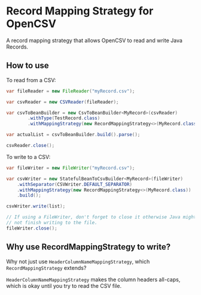 # Record Mapping Strategy for OpenCSV

A record mapping strategy that allows OpenCSV to read and write Java Records.

## How to use

To read from a CSV:

```java
var fileReader = new FileReader("myRecord.csv");

var csvReader = new CSVReader(fileReader);

var csvToBeanBuilder = new CsvToBeanBuilder<MyRecord>(csvReader)
        .withType(TestRecord.class)
        .withMappingStrategy(new RecordMappingStrategy<>(MyRecord.class));

var actualList = csvToBeanBuilder.build().parse();

csvReader.close();
```

To write to a CSV:

```java
var fileWriter = new FileWriter("myRecord.csv");

var csvWriter = new StatefulBeanToCsvBuilder<MyRecord>(fileWriter)
    .withSeparator(CSVWriter.DEFAULT_SEPARATOR)
    .withMappingStrategy(new RecordMappingStrategy<>(MyRecord.class))
    .build();

csvWriter.write(list);

// If using a FileWriter, don't forget to close it otherwise Java might
// not finish writing to the file.
fileWriter.close();
```

## Why use RecordMappingStrategy to write?

Why not just use `HeaderColumnNameMappingStrategy`, which `RecordMappingStrategy` extends?

`HeaderColumnNameMappingStrategy` makes the column headers all-caps, which is okay until you
try to read the CSV file.